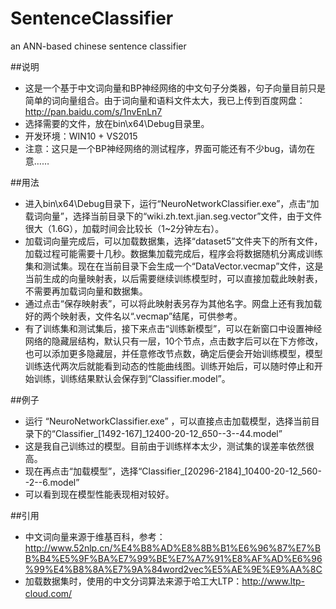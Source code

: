 # SentenceClassifier
an ANN-based chinese sentence classifier

##说明
- 这是一个基于中文词向量和BP神经网络的中文句子分类器，句子向量目前只是简单的词向量组合。由于词向量和语料文件太大，我已上传到百度网盘：http://pan.baidu.com/s/1nvEnLn7
- 选择需要的文件，放在bin\x64\Debug目录里。
- 开发环境：WIN10 + VS2015
- 注意：这只是一个BP神经网络的测试程序，界面可能还有不少bug，请勿在意……

##用法
- 进入bin\x64\Debug目录下，运行“NeuroNetworkClassifier.exe”，点击“加载词向量”，选择当前目录下的“wiki.zh.text.jian.seg.vector”文件，由于文件很大（1.6G），加载时间会比较长（1~2分钟左右）。
- 加载词向量完成后，可以加载数据集，选择“dataset5”文件夹下的所有文件，加载过程可能需要十几秒。数据集加载完成后，程序会将数据随机分离成训练集和测试集。现在在当前目录下会生成一个“DataVector.vecmap”文件，这是当前生成的向量映射表，以后需要继续训练模型时，可以直接加载此映射表，不需要再加载词向量和数据集。
- 通过点击“保存映射表”，可以将此映射表另存为其他名字。网盘上还有我加载好的两个映射表，文件名以“.vecmap”结尾，可供参考。
- 有了训练集和测试集后，接下来点击“训练新模型”，可以在新窗口中设置神经网络的隐藏层结构，默认只有一层，10个节点，点击数字后可以在下方修改，也可以添加更多隐藏层，并任意修改节点数，确定后便会开始训练模型，模型训练迭代两次后就能看到动态的性能曲线图。训练开始后，可以随时停止和开始训练，训练结果默认会保存到“Classifier.model”。

##例子
- 运行 “NeuroNetworkClassifier.exe” ，可以直接点击加载模型，选择当前目录下的“Classifier_[1492-167]_12400-20-12_650--3--44.model” 
- 这是我自己训练过的模型。目前由于训练样本太少，测试集的误差率依然很高。
- 现在再点击“加载模型”，选择“Classifier_[20296-2184]_10400-20-12_560--2--6.model” 
- 可以看到现在模型性能表现相对较好。

##引用
- 中文词向量来源于维基百科，参考：http://www.52nlp.cn/%E4%B8%AD%E8%8B%B1%E6%96%87%E7%BB%B4%E5%9F%BA%E7%99%BE%E7%A7%91%E8%AF%AD%E6%96%99%E4%B8%8A%E7%9A%84word2vec%E5%AE%9E%E9%AA%8C
- 加载数据集时，使用的中文分词算法来源于哈工大LTP：http://www.ltp-cloud.com/
　　

